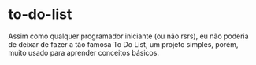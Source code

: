 # to-do-list
Assim como qualquer programador iniciante (ou não rsrs), eu não poderia de deixar de fazer a tão famosa To Do List, um projeto simples, porém, muito usado para aprender conceitos básicos.
